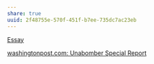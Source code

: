 ```yaml
---
share: true
uuid: 2f48755e-570f-451f-b7ee-735dc7ac23eb
---
```

[Essay](/68aa2863-bc1d-4bbe-a3e4-49649d326699)


[washingtonpost.com: Unabomber Special Report](https://www.washingtonpost.com/wp-srv/national/longterm/unabomber/manifesto.text.htm)